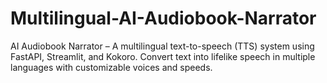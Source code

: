 # Multilingual-AI-Audiobook-Narrator 
 AI Audiobook Narrator – A multilingual text-to-speech (TTS) system using FastAPI, Streamlit, and Kokoro. Convert text into lifelike speech in multiple languages with customizable voices and speeds.
